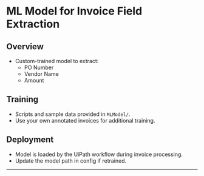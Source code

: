 # ML Model for Invoice Field Extraction

## Overview

- Custom-trained model to extract:
    - PO Number
    - Vendor Name
    - Amount

## Training

- Scripts and sample data provided in `MLModel/`.
- Use your own annotated invoices for additional training.

## Deployment

- Model is loaded by the UiPath workflow during invoice processing.
- Update the model path in config if retrained.

---
